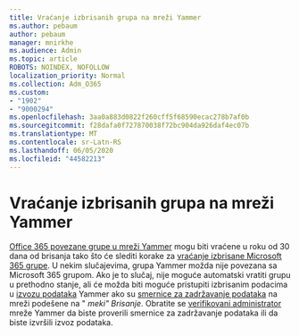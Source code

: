 ```yaml
---
title: Vraćanje izbrisanih grupa na mreži Yammer
ms.author: pebaum
author: pebaum
manager: mnirkhe
ms.audience: Admin
ms.topic: article
ROBOTS: NOINDEX, NOFOLLOW
localization_priority: Normal
ms.collection: Adm_O365
ms.custom:
- "1902"
- "9000294"
ms.openlocfilehash: 3aa0a883d0822f260cff5f68590ecac278b7af0b
ms.sourcegitcommit: f28dafa0f727870038f72bc904da926daf4ec07b
ms.translationtype: MT
ms.contentlocale: sr-Latn-RS
ms.lasthandoff: 06/05/2020
ms.locfileid: "44582213"
---
```

# <a name="restore-a-deleted-yammer-group"></a>Vraćanje izbrisanih grupa na mreži Yammer

[Office 365 povezane grupe u mreži Yammer](https://docs.microsoft.com/yammer/manage-yammer-groups/yammer-and-office-365-groups) mogu biti vraćene u roku od 30 dana od brisanja tako što će slediti korake za [vraćanje izbrisane Microsoft 365 grupe](https://docs.microsoft.com/microsoft-365/admin/create-groups/restore-deleted-group).
U nekim slučajevima, grupa Yammer možda nije povezana sa Microsoft 365 grupom. Ako je to slučaj, nije moguće automatski vratiti grupu u prethodno stanje, ali će možda biti moguće pristupiti izbrisanim podacima u [izvozu podataka](https://docs.microsoft.com/yammer/manage-security-and-compliance/export-yammer-enterprise-data) Yammer ako su [smernice za zadržavanje podataka](https://docs.microsoft.com/yammer/manage-security-and-compliance/manage-data-compliance) na mreži podešene na " *meki" Brisanje*. Obratite se [verifikovani administrator](https://docs.microsoft.com/yammer/manage-yammer-users/manage-yammer-admins) mreže Yammer da biste proverili smernice za zadržavanje podataka ili da biste izvršili izvoz podataka.
